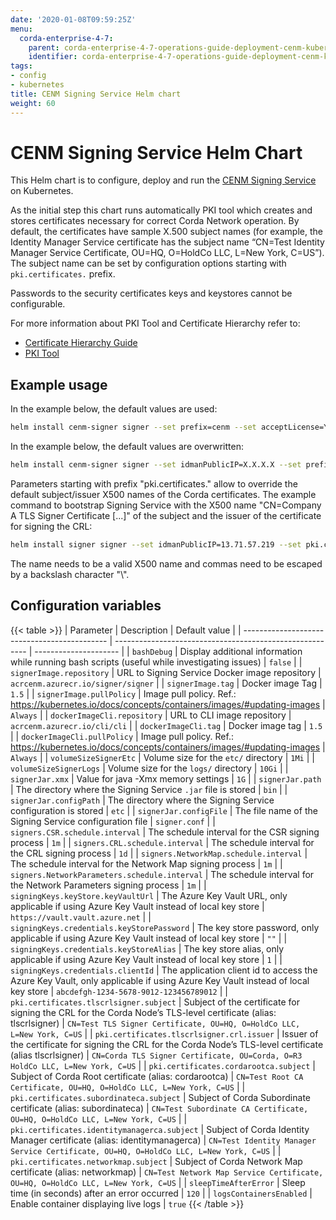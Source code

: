 ```yaml
---
date: '2020-01-08T09:59:25Z'
menu:
  corda-enterprise-4-7:
    parent: corda-enterprise-4-7-operations-guide-deployment-cenm-kubernetes
    identifier: corda-enterprise-4-7-operations-guide-deployment-cenm-kubernetes-signer
tags:
- config
- kubernetes
title: CENM Signing Service Helm chart
weight: 60
---
```


# CENM Signing Service Helm Chart

This Helm chart is to configure, deploy and run the  [CENM Signing Service](../../../../cenm/1.5/signing-service.md) on Kubernetes.

As the initial step this chart runs automatically PKI tool which creates and stores certificates necessary for correct Corda Network operation.
By default, the certificates have sample X.500 subject names (for example, the Identity Manager Service certificate has the subject name “CN=Test Identity Manager Service Certificate, OU=HQ, O=HoldCo LLC, L=New York, C=US”). The subject name can be set by configuration options starting with `pki.certificates.` prefix.

Passwords to the security certificates keys and keystores cannot be configurable.

For more information about PKI Tool and Certificate Hierarchy refer to:

* [Certificate Hierarchy Guide](../../../../cenm/1.5/pki-guide.md)
* [PKI Tool](../../../../cenm/1.5/pki-tool.md)

## Example usage

In the example below, the default values are used:

```bash
helm install cenm-signer signer --set prefix=cenm --set acceptLicense=Y
```

In the example below, the default values are overwritten:

```bash
helm install cenm-signer signer --set idmanPublicIP=X.X.X.X --set prefix=cenm --set acceptLicense=Y --set volumeSizeSignerLogs=5Gi
```

Parameters starting with prefix "pki.certificates." allow to override the default subject/issuer X500 names of the Corda certificates.
The example command to bootstrap Signing Service with the X500 name "CN=Company A TLS Signer Certificate [...]" of the subject and the issuer of the certificate for signing the CRL:

```bash
helm install signer signer --set idmanPublicIP=13.71.57.219 --set pki.certificates.tlscrlsigner.subject="CN=Company A TLS Signer Certificate\, OU=HQ\, O=HoldCo LLC\, L=London\, C=UK" --set pki.certificates.tlscrlsigner.crl.issuer="CN=Company A TLS Signer Certificate\, OU=Corda\, O=R3 HoldCo LLC\, L=New York\, C=US"
```

The name needs to be a valid X500 name and commas need to be escaped by a backslash character "\\".

## Configuration variables

{{< table >}}
| Parameter                                    | Description                                              | Default value         |
| -------------------------------------------- | -------------------------------------------------------- | --------------------- |
| `bashDebug`                                  | Display additional information while running bash scripts (useful while investigating issues) | `false` |
| `signerImage.repository`                     | URL to Signing Service Docker image repository           | `acrcenm.azurecr.io/signer/signer` |
| `signerImage.tag`                            | Docker image Tag | `1.5` |
| `signerImage.pullPolicy`                     | Image pull policy. Ref.: https://kubernetes.io/docs/concepts/containers/images/#updating-images | `Always` |
| `dockerImageCli.repository`                  | URL to CLI image repository | `acrcenm.azurecr.io/cli/cli` |
| `dockerImageCli.tag`                         | Docker image tag | `1.5` |
| `dockerImageCli.pullPolicy`                  | Image pull policy. Ref.: https://kubernetes.io/docs/concepts/containers/images/#updating-images | `Always` |
| `volumeSizeSignerEtc`                        | Volume size for the `etc/` directory | `1Mi` |
| `volumeSizeSignerLogs`                       | Volume size for the `logs/` directory | `10Gi` |
| `signerJar.xmx`                              | Value for java -Xmx memory settings | `1G` |
| `signerJar.path`                             | The directory where the Signing Service `.jar` file is stored | `bin` |
| `signerJar.configPath`                       | The directory where the Signing Service configuration is stored | `etc` |
| `signerJar.configFile`                       | The file name of the Signing Service configuration file  | `signer.conf` |
| `signers.CSR.schedule.interval`              | The schedule interval for the CSR signing process | `1m` |
| `signers.CRL.schedule.interval`              | The schedule interval for the CRL signing process | `1d` |
| `signers.NetworkMap.schedule.interval`       | The schedule interval for the Network Map signing process | `1m` |
| `signers.NetworkParameters.schedule.interval` | The schedule interval for the Network Parameters signing process | `1m` |
| `signingKeys.keyStore.keyVaultUrl`           | The Azure Key Vault URL, only applicable if using Azure Key Vault instead of local key store | `https://vault.vault.azure.net` |
| `signingKeys.credentials.keyStorePassword`   | The key store password, only applicable if using Azure Key Vault instead of local key store | `""` |
| `signingKeys.credentials.keyStoreAlias`      | The key store alias, only applicable if using Azure Key Vault instead of local key store | `1` |
| `signingKeys.credentials.clientId`           | The application client id to access the Azure Key Vault, only applicable if using Azure Key Vault instead of local key store | `abcdefgh-1234-5678-9012-123456789012` |
| `pki.certificates.tlscrlsigner.subject`      | Subject of the certificate for signing the CRL for the Corda Node’s TLS-level certificate (alias: tlscrlsigner) | `CN=Test TLS Signer Certificate, OU=HQ, O=HoldCo LLC, L=New York, C=US` |
| `pki.certificates.tlscrlsigner.crl.issuer`   | Issuer of the certificate for signing the CRL for the Corda Node’s TLS-level certificate (alias tlscrlsigner) | `CN=Corda TLS Signer Certificate, OU=Corda, O=R3 HoldCo LLC, L=New York, C=US` |
| `pki.certificates.cordarootca.subject`       | Subject of Corda Root certificate (alias: cordarootca) | `CN=Test Root CA Certificate, OU=HQ, O=HoldCo LLC, L=New York, C=US` |
| `pki.certificates.subordinateca.subject`     | Subject of Corda Subordinate certificate (alias: subordinateca) | `CN=Test Subordinate CA Certificate, OU=HQ, O=HoldCo LLC, L=New York, C=US` |
| `pki.certificates.identitymanagerca.subject` | Subject of Corda Identity Manager certificate (alias: identitymanagerca) | `CN=Test Identity Manager Service Certificate, OU=HQ, O=HoldCo LLC, L=New York, C=US` |
| `pki.certificates.networkmap.subject`        | Subject of Corda Network Map certificate (alias: networkmap)  | `CN=Test Network Map Service Certificate, OU=HQ, O=HoldCo LLC, L=New York, C=US` |
| `sleepTimeAfterError`                        | Sleep time (in seconds) after an error occurred | `120` |
| `logsContainersEnabled`                      | Enable container displaying live logs | `true`
{{< /table >}}
